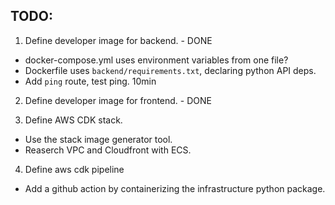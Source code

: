 ## TODO:

1. Define developer image for backend. - DONE
  - docker-compose.yml uses environment variables from one file?
  - Dockerfile uses `backend/requirements.txt`, declaring python API deps.
  - Add `ping` route, test ping. 10min

2. Define developer image for frontend. - DONE

3. Define AWS CDK stack.
  - Use the stack image generator tool.
  - Reaserch VPC and Cloudfront with ECS.

4. Define aws cdk pipeline
  - Add a github action by containerizing the infrastructure python package.
      